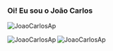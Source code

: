 <h3>Oi! Eu sou o João Carlos</h3>

<p align="left"> <img src="https://komarev.com/ghpvc/?username=JoaoCarlosAp&label=Profile%20views&color=0e75b6&style=flat" alt="JoaoCarlosAp" /> </p>



<img align="left" src="https://github-readme-stats.vercel.app/api/top-langs/?username=JoaoCarlosAp&layout=compact&theme=slateorange" alt="JoaoCarlosAp" /></p>
<img align="center" src="https://github-readme-stats.vercel.app/api?username=JoaoCarlosAp&show_icons=true&theme=slateorange" alt="JoaoCarlosAp" /></p>
